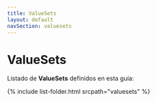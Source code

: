 ```yaml
---
title: ValueSets
layout: default
navSection: valuesets
---
```

# ValueSets

Listado de **ValueSets** definidos en esta guía:

{% include list-folder.html srcpath="valuesets" %}
